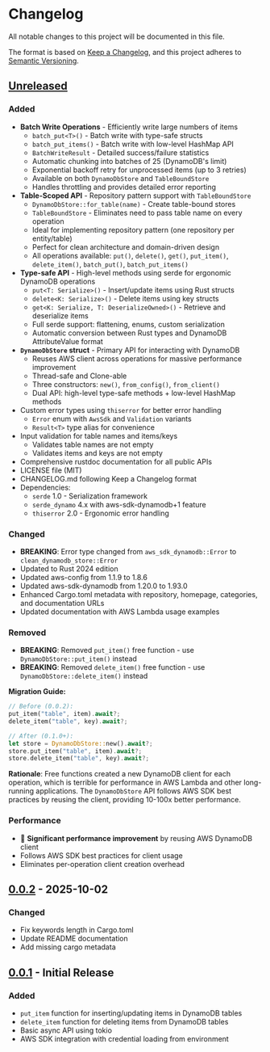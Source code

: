 # Changelog

All notable changes to this project will be documented in this file.

The format is based on [Keep a Changelog](https://keepachangelog.com/en/1.0.0/),
and this project adheres to [Semantic Versioning](https://semver.org/spec/v2.0.0.html).

## [Unreleased]

### Added
- **Batch Write Operations** - Efficiently write large numbers of items
  - `batch_put<T>()` - Batch write with type-safe structs
  - `batch_put_items()` - Batch write with low-level HashMap API
  - `BatchWriteResult` - Detailed success/failure statistics
  - Automatic chunking into batches of 25 (DynamoDB's limit)
  - Exponential backoff retry for unprocessed items (up to 3 retries)
  - Available on both `DynamoDbStore` and `TableBoundStore`
  - Handles throttling and provides detailed error reporting
- **Table-Scoped API** - Repository pattern support with `TableBoundStore`
  - `DynamoDbStore::for_table(name)` - Create table-bound stores
  - `TableBoundStore` - Eliminates need to pass table name on every operation
  - Ideal for implementing repository pattern (one repository per entity/table)
  - Perfect for clean architecture and domain-driven design
  - All operations available: `put()`, `delete()`, `get()`, `put_item()`, `delete_item()`, `batch_put()`, `batch_put_items()`
- **Type-safe API** - High-level methods using serde for ergonomic DynamoDB operations
  - `put<T: Serialize>()` - Insert/update items using Rust structs
  - `delete<K: Serialize>()` - Delete items using key structs
  - `get<K: Serialize, T: DeserializeOwned>()` - Retrieve and deserialize items
  - Full serde support: flattening, enums, custom serialization
  - Automatic conversion between Rust types and DynamoDB AttributeValue format
- **`DynamoDbStore` struct** - Primary API for interacting with DynamoDB
  - Reuses AWS client across operations for massive performance improvement
  - Thread-safe and Clone-able
  - Three constructors: `new()`, `from_config()`, `from_client()`
  - Dual API: high-level type-safe methods + low-level HashMap methods
- Custom error types using `thiserror` for better error handling
  - `Error` enum with `AwsSdk` and `Validation` variants
  - `Result<T>` type alias for convenience
- Input validation for table names and items/keys
  - Validates table names are not empty
  - Validates items and keys are not empty
- Comprehensive rustdoc documentation for all public APIs
- LICENSE file (MIT)
- CHANGELOG.md following Keep a Changelog format
- Dependencies:
  - `serde` 1.0 - Serialization framework
  - `serde_dynamo` 4.x with aws-sdk-dynamodb+1 feature
  - `thiserror` 2.0 - Ergonomic error handling

### Changed
- **BREAKING**: Error type changed from `aws_sdk_dynamodb::Error` to `clean_dynamodb_store::Error`
- Updated to Rust 2024 edition
- Updated aws-config from 1.1.9 to 1.8.6
- Updated aws-sdk-dynamodb from 1.20.0 to 1.93.0
- Enhanced Cargo.toml metadata with repository, homepage, categories, and documentation URLs
- Updated documentation with AWS Lambda usage examples

### Removed
- **BREAKING**: Removed `put_item()` free function - use `DynamoDbStore::put_item()` instead
- **BREAKING**: Removed `delete_item()` free function - use `DynamoDbStore::delete_item()` instead

**Migration Guide:**
```rust
// Before (0.0.2):
put_item("table", item).await?;
delete_item("table", key).await?;

// After (0.1.0+):
let store = DynamoDbStore::new().await?;
store.put_item("table", item).await?;
store.delete_item("table", key).await?;
```

**Rationale**: Free functions created a new DynamoDB client for each operation, which is
terrible for performance in AWS Lambda and other long-running applications. The `DynamoDbStore`
API follows AWS SDK best practices by reusing the client, providing 10-100x better performance.

### Performance
- 🚀 **Significant performance improvement** by reusing AWS DynamoDB client
- Follows AWS SDK best practices for client usage
- Eliminates per-operation client creation overhead

## [0.0.2] - 2025-10-02

### Changed
- Fix keywords length in Cargo.toml
- Update README documentation
- Add missing cargo metadata

## [0.0.1] - Initial Release

### Added
- `put_item` function for inserting/updating items in DynamoDB tables
- `delete_item` function for deleting items from DynamoDB tables
- Basic async API using tokio
- AWS SDK integration with credential loading from environment

[Unreleased]: https://github.com/vvivan/clean_dynamodb_store/compare/v0.0.2...HEAD
[0.0.2]: https://github.com/vvivan/clean_dynamodb_store/releases/tag/v0.0.2
[0.0.1]: https://github.com/vvivan/clean_dynamodb_store/releases/tag/v0.0.1
